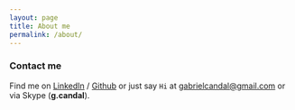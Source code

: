 ```yaml
---
layout: page
title: About me
permalink: /about/
---
```


### Contact me

Find me on [LinkedIn][linkedin] / [Github][github] or just say `Hi` at
[gabrielcandal@gmail.com](gabrielcandal@gmail.com) or via Skype (**g.candal**).

[tf]: http://template-factory.nl
[m]: http://mearch.com
[pw]: http://processwire.com
[pwf]: http://processwire.com/talk
[jekyll]: http://jekyllrb.com
[github]: https://github.com/gayanvirajith
[linkedin]: https://www.linkedin.com/in/gcandal
